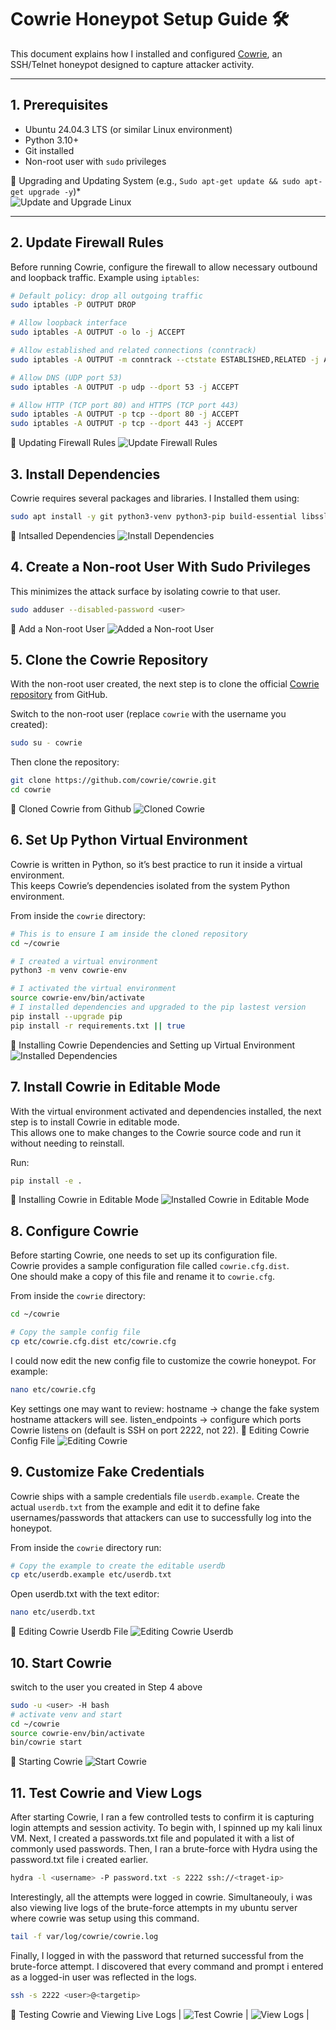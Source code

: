 
# Cowrie Honeypot Setup Guide 🛠️

This document explains how I installed and configured [Cowrie](https://github.com/cowrie/cowrie), an SSH/Telnet honeypot designed to capture attacker activity.  

---

## 1. Prerequisites

- Ubuntu 24.04.3 LTS (or similar Linux environment)  
- Python 3.10+  
- Git installed  
- Non-root user with `sudo` privileges  

📸 Upgrading and Updating System (e.g., `Sudo apt-get update && sudo apt-get upgrade -y`)*  
![Update and Upgrade Linux](../screenshots/update_linux.png)  

---

## 2. Update Firewall Rules

Before running Cowrie, configure the firewall to allow necessary outbound and loopback traffic. Example using `iptables`:
```bash
# Default policy: drop all outgoing traffic
sudo iptables -P OUTPUT DROP

# Allow loopback interface
sudo iptables -A OUTPUT -o lo -j ACCEPT

# Allow established and related connections (conntrack)
sudo iptables -A OUTPUT -m conntrack --ctstate ESTABLISHED,RELATED -j ACCEPT

# Allow DNS (UDP port 53)
sudo iptables -A OUTPUT -p udp --dport 53 -j ACCEPT

# Allow HTTP (TCP port 80) and HTTPS (TCP port 443)
sudo iptables -A OUTPUT -p tcp --dport 80 -j ACCEPT
sudo iptables -A OUTPUT -p tcp --dport 443 -j ACCEPT
```
📸 Updating Firewall Rules
![Update Firewall Rules](../screenshots/firewallrules.png)

## 3. Install Dependencies

Cowrie requires several packages and libraries. I Installed them using:

```bash
sudo apt install -y git python3-venv python3-pip build-essential libssl-dev libffi-dev libpython3-dev authbind

```
📸 Intsalled Dependencies
![Install Dependencies](../screenshots/dependencies.png)

## 4. Create a Non-root User With Sudo Privileges
This minimizes the attack surface by isolating cowrie to that user. 
```bash
sudo adduser --disabled-password <user>
```
📸 Add a Non-root User
![Added a Non-root User](../screenshots/addeduser.png)

## 5. Clone the Cowrie Repository

With the non-root user created, the next step is to clone the official [Cowrie repository](https://github.com/cowrie/cowrie) from GitHub.  

Switch to the non-root user (replace `cowrie` with the username you created):  
```bash
sudo su - cowrie
```
Then clone the repository:
```bash
git clone https://github.com/cowrie/cowrie.git
cd cowrie
```

📸 Cloned Cowrie from Github
![Cloned Cowrie](../screenshots/clonedcowrie.png)

## 6. Set Up Python Virtual Environment

Cowrie is written in Python, so it’s best practice to run it inside a virtual environment.  
This keeps Cowrie’s dependencies isolated from the system Python environment.

From inside the `cowrie` directory:  

```bash
# This is to ensure I am inside the cloned repository
cd ~/cowrie

# I created a virtual environment
python3 -m venv cowrie-env

# I activated the virtual environment
source cowrie-env/bin/activate
# I installed dependencies and upgraded to the pip lastest version
pip install --upgrade pip
pip install -r requirements.txt || true
```
📸 Installing Cowrie Dependencies and Setting up Virtual Environment
![Installed Dependencies](../screenshots/cowriedependencies.png)

## 7. Install Cowrie in Editable Mode

With the virtual environment activated and dependencies installed, the next step is to install Cowrie in editable mode.  
This allows one to make changes to the Cowrie source code and run it without needing to reinstall.  

Run:  
```bash
pip install -e .
```
📸  Installing Cowrie in Editable Mode
![Installed Cowrie in Editable Mode](../screenshots/editable.png)

## 8. Configure Cowrie

Before starting Cowrie, one needs to set up its configuration file.  
Cowrie provides a sample configuration file called `cowrie.cfg.dist`.  
One should make a copy of this file and rename it to `cowrie.cfg`.  

From inside the `cowrie` directory:  

```bash
cd ~/cowrie

# Copy the sample config file
cp etc/cowrie.cfg.dist etc/cowrie.cfg
```
I could now edit the new config file to customize the cowrie honeypot. For example:
```bash
nano etc/cowrie.cfg
```
Key settings one may want to review:
hostname → change the fake system hostname attackers will see.
listen_endpoints → configure which ports Cowrie listens on (default is SSH on port 2222, not 22).
📸 Editing Cowrie Config File
![Editing Cowrie](../screenshoots/configuredcowrie.png)

## 9. Customize Fake Credentials

Cowrie ships with a sample credentials file `userdb.example`. Create the actual `userdb.txt` from the example and edit it to define fake usernames/passwords that attackers can use to successfully log into the honeypot.

From inside the `cowrie` directory run:
```bash
# Copy the example to create the editable userdb
cp etc/userdb.example etc/userdb.txt
```
Open userdb.txt with the text editor:
```bash
nano etc/userdb.txt
```
📸 Editing Cowrie Userdb File
![Editing Cowrie Userdb](../screenshots/userdb.png)

## 10. Start Cowrie
switch to the user you created in Step 4 above
```bash
sudo -u <user> -H bash
# activate venv and start
cd ~/cowrie
source cowrie-env/bin/activate
bin/cowrie start
```
📸 Starting Cowrie
![Start Cowrie](../screenshots/startcowrie.png)

## 11. Test Cowrie and View Logs
After starting Cowrie, I ran a few controlled tests to confirm it is capturing login attempts and session activity. To begin with, I spinned up my kali linux VM. Next, I created a passwords.txt file and populated it with a list of commonly used passwords. Then, I ran a brute-force with Hydra using the password.txt file i created earlier.
```bash
hydra -l <username> -P password.txt -s 2222 ssh://<traget-ip>
```
Interestingly, all the attempts were logged in cowrie. Simultaneouly, i was also viewing live logs of the brute-force attempts in my ubuntu server where cowrie was setup  using this command.
```bash
tail -f var/log/cowrie/cowrie.log
```
Finally, I logged in with the password that returned successful from the brute-force attempt. I discovered that every command and prompt i entered as a logged-in user was reflected in the logs.
```bash
ssh -s 2222 <user>@<targetip>
```
📸 Testing Cowrie and Viewing Live Logs
| ![Test Cowrie](../screenshots/bruteforce.png) | ![View Logs](../screenshots/attempts.png) |


